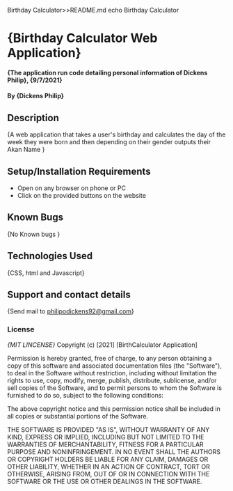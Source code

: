 Birthday Calculator>>README.md
echo  Birthday Calculator
# {Birthday Calculator Web Application}
#### {The application run code detailing personal information of Dickens Philip}, {9/7/2021}
#### By **{Dickens Philip}**
## Description
{A web application that takes a user's birthday and calculates the day of the week they were born and then depending on their gender outputs their Akan Name }
## Setup/Installation Requirements
* Open on any browser on phone or PC
* Click on the provided buttons on the website
## Known Bugs
{No Known bugs }
## Technologies Used
{CSS, html and Javascript}
## Support and contact details
{Send mail to philipodickens92@gmail.com}
### License
*{MIT LINCENSE}*
Copyright (c) [2021] [BirthCalculator Application]

Permission is hereby granted, free of charge, to any person obtaining a copy
of this software and associated documentation files (the "Software"), to deal
in the Software without restriction, including without limitation the rights
to use, copy, modify, merge, publish, distribute, sublicense, and/or sell
copies of the Software, and to permit persons to whom the Software is
furnished to do so, subject to the following conditions:

The above copyright notice and this permission notice shall be included in all
copies or substantial portions of the Software.

THE SOFTWARE IS PROVIDED "AS IS", WITHOUT WARRANTY OF ANY KIND, EXPRESS OR
IMPLIED, INCLUDING BUT NOT LIMITED TO THE WARRANTIES OF MERCHANTABILITY,
FITNESS FOR A PARTICULAR PURPOSE AND NONINFRINGEMENT. IN NO EVENT SHALL THE
AUTHORS OR COPYRIGHT HOLDERS BE LIABLE FOR ANY CLAIM, DAMAGES OR OTHER
LIABILITY, WHETHER IN AN ACTION OF CONTRACT, TORT OR OTHERWISE, ARISING FROM,
OUT OF OR IN CONNECTION WITH THE SOFTWARE OR THE USE OR OTHER DEALINGS IN THE
SOFTWARE.
